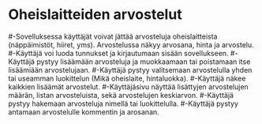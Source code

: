 # Oheislaitteiden arvostelut
#-Sovelluksessa käyttäjät voivat jättää arvosteluja oheislaitteista (näppäimistöt, hiiret, yms). Arvostelussa näkyy arvosana, hinta ja arvostelu.
#-Käyttäjä voi luoda tunnukset ja kirjautumaan sisään sovellukseen.
#-Käyttäjä pystyy lisäämään arvosteluja ja muokkaamaan tai poistamaan itse lisäämiään arvostelujaan.
#-Käyttäjä pystyy valitsemaan arvostelulla yhden tai useamman luokittelun (Mikä oheislaite, hintaluokka).
#-Käyttäjä näkee kaikkien lisäämät arvostelut.
#-Käyttäjäsivu näyttää lisättyjen arvostelujen määrän, listan arvosteluista, sekä arvostelujen keskiarvon.
#-Käyttäjä pystyy hakemaan arvosteluja nimellä tai luokittelulla.
#-Käyttäjä pystyy antamaan arvostelulle kommentin ja arosanan.

